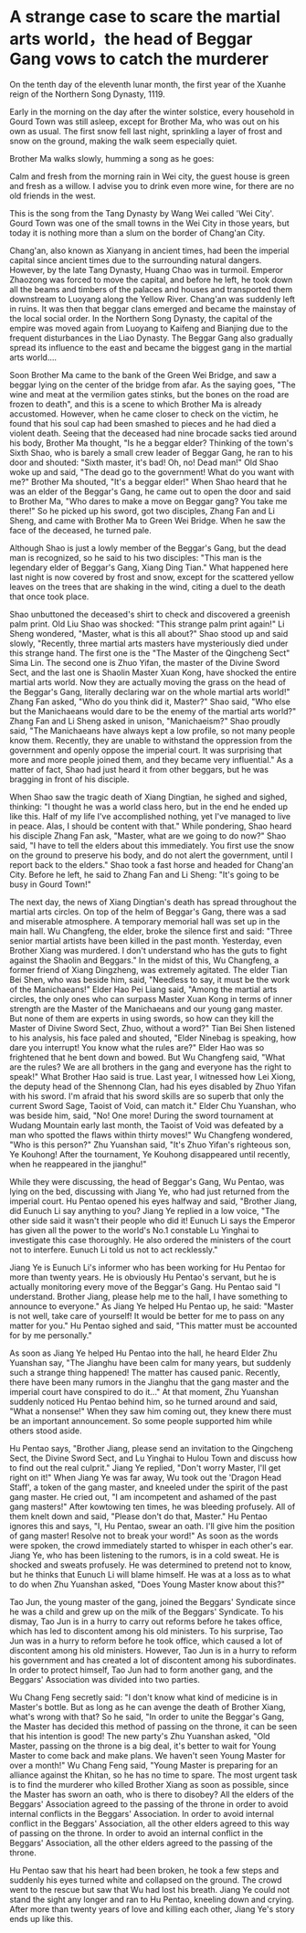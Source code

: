 # A strange case to scare the martial arts world，the head of Beggar Gang vows to catch the murderer

On the tenth day of the eleventh lunar month, the first year of the Xuanhe reign of the Northern Song Dynasty, 1119.

Early in the morning on the day after the winter solstice, every household in Gourd Town was still asleep, except for Brother Ma, who was out on his own as usual. The first snow fell last night, sprinkling a layer of frost and snow on the ground, making the walk seem especially quiet. 

Brother Ma walks slowly, humming a song as he goes:

Calm and fresh from the morning rain in Wei city,
the guest house is green and fresh as a willow.
I advise you to drink even more wine,
for there are no old friends in the west.

This is the song from the Tang Dynasty by Wang Wei called 'Wei City'. Gourd Town was one of the small towns in the Wei City in those years, but today it is nothing more than a slum on the border of Chang'an City.

Chang'an, also known as Xianyang in ancient times, had been the imperial capital since ancient times due to the surrounding natural dangers. However, by the late Tang Dynasty, Huang Chao was in turmoil. Emperor Zhaozong was forced to move the capital, and before he left, he took down all the beams and timbers of the palaces and houses and transported them downstream to Luoyang along the Yellow River. Chang'an was suddenly left in ruins. It was then that beggar clans emerged and became the mainstay of the local social order. In the Northern Song Dynasty, the capital of the empire was moved again from Luoyang to Kaifeng and Bianjing due to the frequent disturbances in the Liao Dynasty. The Beggar Gang also gradually spread its influence to the east and became the biggest gang in the martial arts world....

Soon Brother Ma came to the bank of the Green Wei Bridge, and saw a beggar lying on the center of the bridge from afar. As the saying goes, "The wine and meat at the vermilion gates stinks, but the bones on the road are frozen to death", and this is a scene to which Brother Ma is already accustomed. However, when he came closer to check on the victim, he found that his soul cap had been smashed to pieces and he had died a violent death. Seeing that the deceased had nine brocade sacks tied around his body, Brother Ma thought, "Is he a beggar elder? Thinking of the town's Sixth Shao, who is barely a small crew leader of Beggar Gang, he ran to his door and shouted: "Sixth master, it's bad! Oh, no! Dead man!" Old Shao woke up and said, "The dead go to the government! What do you want with me?" Brother Ma shouted, "It's a beggar elder!" When Shao heard that he was an elder of the Beggar's Gang, he came out to open the door and said to Brother Ma, "Who dares to make a move on Beggar gang? You take me there!" So he picked up his sword, got two disciples, Zhang Fan and Li Sheng, and came with Brother Ma to Green Wei Bridge. When he saw the face of the deceased, he turned pale.

Although Shao is just a lowly member of the Beggar's Gang, but the dead man is recognized, so he said to his two disciples: "This man is the legendary elder of Beggar's Gang, Xiang Ding Tian." What happened here last night is now covered by frost and snow, except for the scattered yellow leaves on the trees that are shaking in the wind, citing a duel to the death that once took place.

Shao unbuttoned the deceased's shirt to check and discovered a greenish palm print. Old Liu Shao was shocked: "This strange palm print again!" Li Sheng wondered, "Master, what is this all about?" Shao stood up and said slowly, "Recently, three martial arts masters have mysteriously died under this strange hand. The first one is the "The Master of the Qingcheng Sect" Sima Lin. The second one is Zhuo Yifan, the master of the Divine Sword Sect, and the last one is Shaolin Master Xuan Kong, have shocked the entire martial arts world. Now they are actually moving the grass on the head of the Beggar's Gang, literally declaring war on the whole martial arts world!" Zhang Fan asked, "Who do you think did it, Master?" Shao said, "Who else but the Manichaeans would dare to be the enemy of the martial arts world?" Zhang Fan and Li Sheng asked in unison, "Manichaeism?" Shao proudly said, "The Manichaeans have always kept a low profile, so not many people know them. Recently, they are unable to withstand the oppression from the government and openly oppose the imperial court. It was surprising that more and more people joined them, and they became very influential." As a matter of fact, Shao had just heard it from other beggars, but he was bragging in front of his disciple.

When Shao saw the tragic death of Xiang Dingtian, he sighed and sighed, thinking: "I thought he was a world class hero, but in the end he ended up like this. Half of my life I've accomplished nothing, yet I've managed to live in peace. Alas, I should be content with that." While pondering, Shao heard his disciple Zhang Fan ask, "Master, what are we going to do now?" Shao said, "I have to tell the elders about this immediately. You first use the snow on the ground to preserve his body, and do not alert the government, until I report back to the elders." Shao took a fast horse and headed for Chang'an City. Before he left, he said to Zhang Fan and Li Sheng: "It's going to be busy in Gourd Town!"

The next day, the news of Xiang Dingtian's death has spread throughout the martial arts circles. On top of the helm of Beggar's Gang, there was a sad and miserable atmosphere. A temporary memorial hall was set up in the main hall. Wu Changfeng, the elder, broke the silence first and said: "Three senior martial artists have been killed in the past month. Yesterday, even Brother Xiang was murdered. I don't understand who has the guts to fight against the Shaolin and Beggars." In the midst of this, Wu Changfeng, a former friend of Xiang Dingzheng, was extremely agitated. The elder Tian Bei Shen, who was beside him, said, "Needless to say, it must be the work of the Manichaeans!" Elder Hao Pei Liang said, "Among the martial arts circles, the only ones who can surpass Master Xuan Kong in terms of inner strength are the Master of the Manichaeans and our young gang master. But none of them are experts in using swords, so how can they kill the Master of Divine Sword Sect, Zhuo, without a word?" Tian Bei Shen listened to his analysis, his face paled and shouted, "Elder Ninebag is speaking, how dare you interrupt! You know what the rules are?" Elder Hao was so frightened that he bent down and bowed. But Wu Changfeng said, "What are the rules? We are all brothers in the gang and everyone has the right to speak!" What Brother Hao said is true. Last year, I witnessed how Lei Xiong, the deputy head of the Shennong Clan, had his eyes disabled by Zhuo Yifan with his sword. I'm afraid that his sword skills are so superb that only the current Sword Sage, Taoist of Void, can match it." Elder Chu Yuanshan, who was beside him, said, "No! One more! During the sword tournament at Wudang Mountain early last month, the Taoist of Void was defeated by a man who spotted the flaws within thirty moves!" Wu Changfeng wondered, "Who is this person?" Zhu Yuanshan said, "It's Zhuo Yifan's righteous son, Ye Kouhong! After the tournament, Ye Kouhong disappeared until recently, when he reappeared in the jianghu!"

While they were discussing, the head of Beggar's Gang, Wu Pentao, was lying on the bed, discussing with Jiang Ye, who had just returned from the imperial court. Hu Pentao opened his eyes halfway and said, "Brother Jiang, did Eunuch Li say anything to you? Jiang Ye replied in a low voice, "The other side said it wasn't their people who did it! Eunuch Li says the Emperor has given all the power to the world's No.1 constable Lu Yinghai to investigate this case thoroughly. He also ordered the ministers of the court not to interfere. Eunuch Li told us not to act recklessly."

Jiang Ye is Eunuch Li's informer who has been working for Hu Pentao for more than twenty years. He is obviously Hu Pentao's servant, but he is actually monitoring every move of the Beggar's Gang. Hu Pentao said "I understand. Brother Jiang, please help me to the hall, I have something to announce to everyone." As Jiang Ye helped Hu Pentao up, he said: "Master is not well, take care of yourself! It would be better for me to pass on any matter for you." Hu Pentao sighed and said, "This matter must be accounted for by me personally."

As soon as Jiang Ye helped Hu Pentao into the hall, he heard Elder Zhu Yuanshan say, "The Jianghu have been calm for many years, but suddenly such a strange thing happened! The matter has caused panic. Recently, there have been many rumors in the Jianghu that the gang master and the imperial court have conspired to do it..." At that moment, Zhu Yuanshan suddenly noticed Hu Pentao behind him, so he turned around and said, "What a nonsense!" When they saw him coming out, they knew there must be an important announcement. So some people supported him while others stood aside.

Hu Pentao says, "Brother Jiang, please send an invitation to the Qingcheng Sect, the Divine Sword Sect, and Lu Yinghai to Hulou Town and discuss how to find out the real culprit." Jiang Ye replied, "Don't worry Master, I'll get right on it!" When Jiang Ye was far away, Wu took out the 'Dragon Head Staff', a token of the gang master, and kneeled under the spirit of the past gang master. He cried out, "I am incompetent and ashamed of the past gang masters!" After kowtowing ten times, he was bleeding profusely. All of them knelt down and said, "Please don't do that, Master." Hu Pentao ignores this and says, "I, Hu Pentao, swear an oath. I'll give him the position of gang master! Resolve not to break your word!" As soon as the words were spoken, the crowd immediately started to whisper in each other's ear. Jiang Ye, who has been listening to the rumors, is in a cold sweat. He is shocked and sweats profusely. He was determined to pretend not to know, but he thinks that Eunuch Li will blame himself. He was at a loss as to what to do when Zhu Yuanshan asked, "Does Young Master know about this?"

Tao Jun, the young master of the gang, joined the Beggars' Syndicate since he was a child and grew up on the milk of the Beggars' Syndicate. To his dismay, Tao Jun is in a hurry to carry out reforms before he takes office, which has led to discontent among his old ministers. To his surprise, Tao Jun was in a hurry to reform before he took office, which caused a lot of discontent among his old ministers. However, Tao Jun is in a hurry to reform his government and has created a lot of discontent among his subordinates. In order to protect himself, Tao Jun had to form another gang, and the Beggars' Association was divided into two parties.

Wu Chang Feng secretly said: "I don't know what kind of medicine is in Master's bottle. But as long as he can avenge the death of Brother Xiang, what's wrong with that? So he said, "In order to unite the Beggar's Gang, the Master has decided this method of passing on the throne, it can be seen that his intention is good! The new party's Zhu Yuanshan asked, "Old Master, passing on the throne is a big deal, it's better to wait for Young Master to come back and make plans. We haven't seen Young Master for over a month!" Wu Chang Feng said, "Young Master is preparing for an alliance against the Khitan, so he has no time to spare. The most urgent task is to find the murderer who killed Brother Xiang as soon as possible, since the Master has sworn an oath, who is there to disobey? All the elders of the Beggars' Association agreed to the passing of the throne in order to avoid internal conflicts in the Beggars' Association. In order to avoid internal conflict in the Beggars' Association, all the other elders agreed to this way of passing on the throne. In order to avoid an internal conflict in the Beggars' Association, all the other elders agreed to the passing of the throne.

Hu Pentao saw that his heart had been broken, he took a few steps and suddenly his eyes turned white and collapsed on the ground. The crowd went to the rescue but saw that Wu had lost his breath. Jiang Ye could not stand the sight any longer and ran to Hu Pentao, kneeling down and crying. After more than twenty years of love and killing each other, Jiang Ye's story ends up like this.
